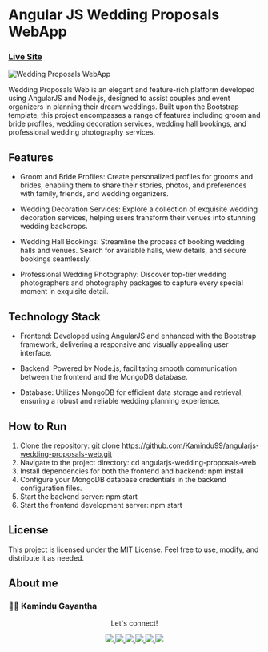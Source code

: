 # Angular JS Wedding Proposals WebApp

### [Live Site](https://jayamangalam.netlify.app/)

![Wedding Proposals WebApp](https://i0.wp.com/sarahcanningphoto.com/wp-content/uploads/2019/04/French-Creek-Spring-Wedding_0044-1800x1200.jpg?resize=960%2C640&ssl=1)

Wedding Proposals Web is an elegant and feature-rich platform developed using AngularJS and Node.js, designed to assist couples and event organizers in planning their dream weddings. Built upon the Bootstrap template, this project encompasses a range of features including groom and bride profiles, wedding decoration services, wedding hall bookings, and professional wedding photography services.

## Features
- Groom and Bride Profiles: Create personalized profiles for grooms and brides, enabling them to share their stories, photos, and preferences with family, friends, and wedding organizers.

- Wedding Decoration Services: Explore a collection of exquisite wedding decoration services, helping users transform their venues into stunning wedding backdrops.

- Wedding Hall Bookings: Streamline the process of booking wedding halls and venues. Search for available halls, view details, and secure bookings seamlessly.

- Professional Wedding Photography: Discover top-tier wedding photographers and photography packages to capture every special moment in exquisite detail.

## Technology Stack

- Frontend: Developed using AngularJS and enhanced with the Bootstrap framework, delivering a responsive and visually appealing user interface.

- Backend: Powered by Node.js, facilitating smooth communication between the frontend and the MongoDB database.

- Database: Utilizes MongoDB for efficient data storage and retrieval, ensuring a robust and reliable wedding planning experience.

## How to Run

1. Clone the repository: git clone https://github.com/Kamindu99/angularjs-wedding-proposals-web.git
2. Navigate to the project directory: cd angularjs-wedding-proposals-web
3. Install dependencies for both the frontend and backend: npm install
4. Configure your MongoDB database credentials in the backend configuration files.
5. Start the backend server: npm start
6. Start the frontend development server: npm start

## License

This project is licensed under the MIT License. Feel free to use, modify, and distribute it as needed.


## About me

### 👨‍💻 Kamindu Gayantha

   <div align="center">
<p align="center">Let's connect!</p>

<a href="https://lk.linkedin.com/in/kamindu-gayantha-4693661b5" target="blank">
    <img src="https://img.shields.io/badge/linkedin-%230077B5.svg?&style=for-the-badge&logo=linkedin&logoColor=white" />
</a>

<a href="https://medium.com/@kamidugayantha" target="blank">
    <img src="https://img.shields.io/badge/Medium-12100E?style=for-the-badge&logo=medium&logoColor=white" />
</a>

<a href="https://stackoverflow.com" target="blank">
    <img src="https://img.shields.io/badge/Stack_Overflow-FE7A16?style=for-the-badge&logo=stack-overflow&logoColor=white" />
</a>

<a href = "https://twitter.com/k_a_m_i_n_d_u_" target="blank">
    <img src="https://img.shields.io/badge/Twitter-1DA1F2?style=for-the-badge&logo=twitter&logoColor=white" />
</a>

<a href="https://www.facebook.com/people/Kamindu-Gayantha/pfbid0HiQ3VyBUHkvNnHN3Soc6tjJqmNhdNqopfatjNJQ53eHnCCZ5s7h95GLDDvKtUTZkl/" target="blank">
    <img src="https://img.shields.io/badge/Facebook-1877F2?style=for-the-badge&logo=facebook&logoColor=white" />
</a>

<a href="https://www.instagram.com/k_a_m_i_n_d_u_/" target="blank">
    <img src="https://img.shields.io/badge/Instagram-E4405F?style=for-the-badge&logo=instagram&logoColor=white" />
</a>

</div>

